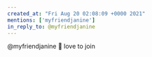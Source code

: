```yaml
---
created_at: "Fri Aug 20 02:08:09 +0000 2021"
mentions: ['myfriendjanine']
in_reply_to: @myfriendjanine
---
```


@myfriendjanine 👋 love to join